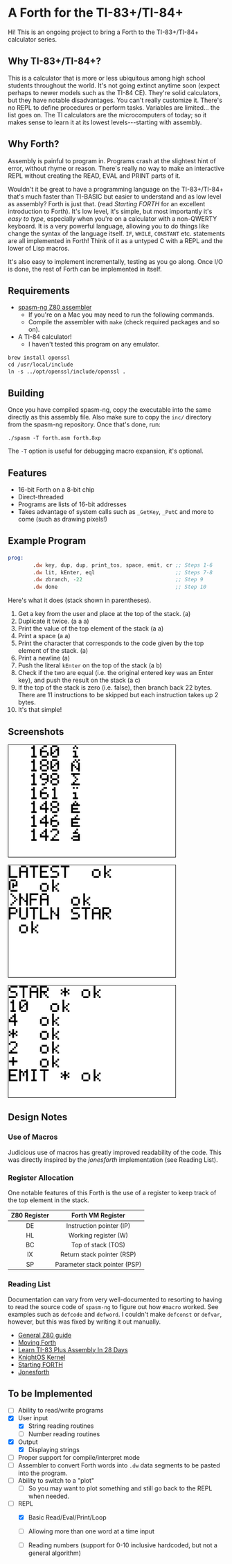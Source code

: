 # A Forth for the TI-83+/TI-84+

Hi!  This is an ongoing project to bring a Forth to the TI-83+/TI-84+
calculator series.

## Why TI-83+/TI-84+?
This is a calculator that is more or less ubiquitous among high school
students throughout the world.  It's not going extinct anytime soon
(expect perhaps to newer models such as the TI-84 CE).  They're solid
calculators, but they have notable disadvantages.  You can't really
customize it.  There's no REPL to define procedures or perform tasks.
Variables are limited... the list goes on.  The TI calculators are the
microcomputers of today; so it makes sense to learn it at its lowest
levels---starting with assembly.

## Why Forth?
Assembly is painful to program in.  Programs crash at the slightest
hint of error, without rhyme or reason.  There's really no way to make
an interactive REPL without creating the READ, EVAL and PRINT parts of
it.

Wouldn't it be great to have a programming language on the
TI-83+/TI-84+ that's much faster than TI-BASIC but easier to
understand and as low level as assembly?  Forth is just that.  (read
_Starting FORTH_ for an excellent introduction to Forth).  It's low
level, it's simple, but most importantly it's _easy to type_,
especially when you're on a calculator with a non-QWERTY keyboard.  It
is a very powerful language, allowing you to do things like change the
syntax of the language itself.  `IF`, `WHILE`, `CONSTANT`
etc. statements are all implemented in Forth!  Think of it as a
untyped C with a REPL and the lower of Lisp macros.

It's also easy to implement incrementally, testing as you go along.  Once
I/O is done, the rest of Forth can be implemented in itself.
## Requirements
- [spasm-ng Z80 assembler](https://github.com/alberthdev/spasm-ng)
  - If you're on a Mac you may need to run the following commands.
  - Compile the assembler with `make` (check required packages and so
    on).
- A TI-84 calculator!
  - I haven't tested this program on any emulator.

```shell
brew install openssl
cd /usr/local/include
ln -s ../opt/openssl/include/openssl .
```

## Building
Once you have compiled spasm-ng, copy the executable into the same
directly as this assembly file.  Also make sure to copy the `inc/`
directory from the spasm-ng repository.  Once that's done, run:
```shell
./spasm -T forth.asm forth.8xp
```
The `-T` option is useful for debugging macro expansion, it's
optional.

## Features
- 16-bit Forth on a 8-bit chip
- Direct-threaded
- Programs are lists of 16-bit addresses
- Takes advantage of system calls such as `_GetKey`, `_PutC` and more
  to come (such as drawing pixels!)
## Example Program
```asm
prog:
        .dw key, dup, dup, print_tos, space, emit, cr ;; Steps 1-6
        .dw lit, kEnter, eql                          ;; Steps 7-8
        .dw zbranch, -22                              ;; Step 9
        .dw done                                      ;; Step 10
```

Here's what it does (stack shown in parentheses).
1. Get a key from the user and place at the top of the stack. (a)
2. Duplicate it twice. (a a a)
3. Print the value of the top element of the stack (a a)
4. Print a space (a a)
5. Print the character that corresponds to the code given by the top
   element of the stack. (a)
6. Print a newline (a)
7. Push the literal `kEnter` on the top of the stack (a b)
8. Check if the two are equal (i.e. the original entered key was an
   Enter key), and push the result on the stack (a c)
9. If the top of the stack is zero (i.e. false), then branch back 22
   bytes.  There are 11 instructions to be skipped but each
   instruction takes up 2 bytes.
10. It's that simple!

## Screenshots
![Result of running the program](demo2.png)

![REPL](repl3.png)

![REPL](repl1.png)

## Design Notes
### Use of Macros
Judicious use of macros has greatly improved readability of the code.
This was directly inspired by the _jonesforth_ implementation (see
Reading List).
### Register Allocation
One notable features of this Forth is the use of a register to keep
track of the top element in the stack.

| Z80 Register | Forth VM Register             |
| :---:        | :---:                         |
| DE           | Instruction pointer (IP)      |
| HL           | Working register (W)          |
| BC           | Top of stack (TOS)            |
| IX           | Return stack pointer (RSP)    |
| SP           | Parameter stack pointer (PSP) |
### Reading List
Documentation can vary from very well-documented to resorting to
having to read the source code of `spasm-ng` to figure out how
`#macro` worked.  See examples such as `defcode` and `defword`.  I
couldn't make `defconst` or `defvar`, however, but this was fixed by
writing it out manually.

- [General Z80 guide](http://jgmalcolm.com/z80/#advanced)
- [Moving Forth](http://www.bradrodriguez.com/papers/moving1.htm)
- [Learn TI-83 Plus Assembly In 28 Days](http://tutorials.eeems.ca/ASMin28Days/welcome.html)
- [KnightOS Kernel](https://github.com/KnightOS/kernel)
- [Starting FORTH](https://www.forth.com/starting-forth/)
- [Jonesforth](http://git.annexia.org/?p=jonesforth.git)

## To be Implemented
- [ ] Ability to read/write programs
- [x] User input
  - [x] String reading routines
  - [ ] Number reading routines
- [x] Output
  - [x] Displaying strings
- [ ] Proper support for compile/interpret mode
- [ ] Assembler to convert Forth words into `.dw` data segments to be
pasted into the program.
- [ ] Ability to switch to a "plot"
  - [ ] So you may want to plot something and still go back to the
        REPL when needed.
- [ ] REPL
  - [x] Basic Read/Eval/Print/Loop
  - [ ] Allowing more than one word at a time input
  - [ ] Reading numbers (support for 0-10 inclusive hardcoded, but not
        a general algorithm)

